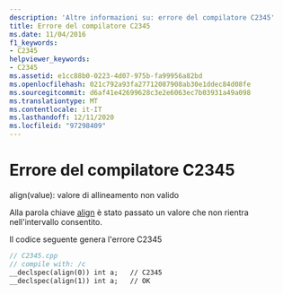 ```yaml
---
description: 'Altre informazioni su: errore del compilatore C2345'
title: Errore del compilatore C2345
ms.date: 11/04/2016
f1_keywords:
- C2345
helpviewer_keywords:
- C2345
ms.assetid: e1cc88b0-0223-4d07-975b-fa99956a82bd
ms.openlocfilehash: 021c792a93fa27712087908ab30e1ddec84d08fe
ms.sourcegitcommit: d6af41e42699628c3e2e6063ec7b03931a49a098
ms.translationtype: MT
ms.contentlocale: it-IT
ms.lasthandoff: 12/11/2020
ms.locfileid: "97298409"
---
```

# <a name="compiler-error-c2345"></a>Errore del compilatore C2345

align(value): valore di allineamento non valido

Alla parola chiave [align](../../cpp/align-cpp.md) è stato passato un valore che non rientra nell'intervallo consentito.

Il codice seguente genera l'errore C2345

```cpp
// C2345.cpp
// compile with: /c
__declspec(align(0)) int a;   // C2345
__declspec(align(1)) int a;   // OK
```
